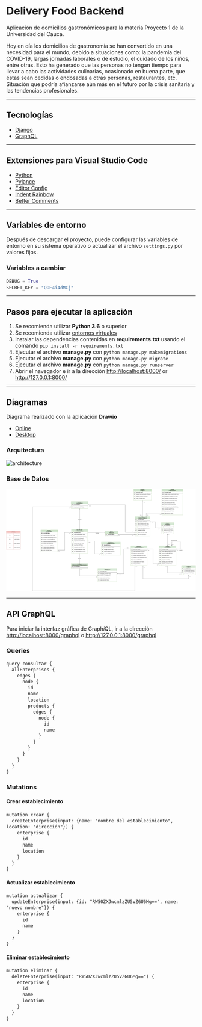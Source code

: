 # Delivery Food Backend

Aplicación de domicilios gastronómicos para la materia Proyecto 1 de la Universidad del Cauca.

Hoy en día los domicilios de gastronomía se han convertido en una necesidad para el mundo, debido a situaciones como: la pandemia del COVID-19, largas jornadas laborales o de estudio, el cuidado de los niños, entre otras. Esto ha generado que las personas no tengan tiempo para llevar a cabo las actividades culinarias, ocasionado en buena parte, que éstas sean cedidas o endosadas a otras personas, restaurantes, etc. Situación que podría afianzarse aún más en el futuro por la crisis sanitaria y las tendencias profesionales.

---

## Tecnologías

- [Django](https://www.djangoproject.com/)
- [GraphQL](https://graphene-python.org/)

---

## Extensiones para Visual Studio Code

- [Python](https://marketplace.visualstudio.com/items?itemName=ms-python.python)
- [Pylance](https://marketplace.visualstudio.com/items?itemName=ms-python.vscode-pylance)
- [Editor Config](https://marketplace.visualstudio.com/items?itemName=EditorConfig.EditorConfig)
- [Indent Rainbow](https://marketplace.visualstudio.com/items?itemName=oderwat.indent-rainbow)
- [Better Comments](https://marketplace.visualstudio.com/items?itemName=aaron-bond.better-comments)

---

## Variables de entorno

Después de descargar el proyecto, puede configurar las variables de entorno en su sistema operativo o actualizar el archivo ```settings.py``` por valores fijos.

### Variables a cambiar

```python
DEBUG = True
SECRET_KEY = "QOE4i4dMCj"
```
---

## Pasos para ejecutar la aplicación

1. Se recomienda utilizar **Python 3.6** o superior
2. Se recomienda utilizar [entornos virtuales](https://docs.python.org/es/3/tutorial/venv.html)
3. Instalar las dependencias contenidas en **requirements.txt** usando el comando `pip install -r requirements.txt`
4. Ejecutar el archivo **manage.py** con `python manage.py makemigrations`
5. Ejecutar el archivo **manage.py** con `python manage.py migrate`
6. Ejecutar el archivo **manage.py** con `python manage.py runserver`
7. Abrir el navegador e ir a la dirección <http://localhost:8000/> or <http://127.0.0.1:8000/>

---

## Diagramas

Diagrama realizado con la aplicación **Drawio**
- [Online](https://app.diagrams.net/)
- [Desktop](https://www.diagrams.net/)

### Arquitectura
![architecture](diagrams/architecture.png "arquitectura")

### Base de Datos
![database](diagrams/database.png "base de datos")

---

## API GraphQL

Para iniciar la interfaz gráfica de Graph*i*QL, ir a la dirección <http://localhost:8000/graphql> o <http://127.0.0.1:8000/graphql>

### Queries

```
query consultar {
  allEnterprises {
    edges {
      node {
        id
        name
        location
        products {
          edges {
            node {
              id
              name
            }
          }
        }
      }
    }
  }
}
```

### Mutations

#### Crear establecimiento
```
mutation crear {
  createEnterprise(input: {name: "nombre del establecimiento", location: "dirección"}) {
    enterprise {
      id
      name
      location
    }
  }
}
```

#### Actualizar establecimiento
```
mutation actualizar {
  updateEnterprise(input: {id: "RW50ZXJwcmlzZU5vZGU6Mg==", name: "nuevo nombre"}) {
    enterprise {
      id
      name
    }
  }
}
```

#### Eliminar establecimiento
```
mutation eliminar {
  deleteEnterprise(input: "RW50ZXJwcmlzZU5vZGU6Mg==") {
    enterprise {
      id
      name
      location
    }
  }
}
```
